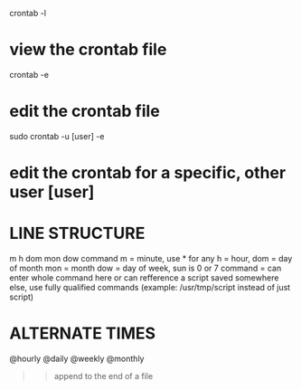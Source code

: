 crontab -l
# view the crontab file

crontab -e
# edit the crontab file

sudo crontab -u [user] -e
# edit the crontab for a specific, other user [user]


# LINE STRUCTURE

m h dom mon dow command
m = minute, use * for any
h = hour, 
dom = day of month
mon = month
dow = day of week, sun is 0 or 7
command = can enter whole command here or can refference a script saved somewhere else, use fully qualified commands (example: /usr/tmp/script instead of just script)


# ALTERNATE TIMES
@hourly
@daily
@weekly
@monthly

>> append to the end of a file
